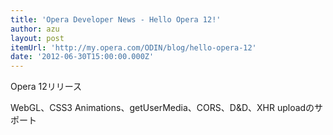 ```yaml
---
title: 'Opera Developer News - Hello Opera 12!'
author: azu
layout: post
itemUrl: 'http://my.opera.com/ODIN/blog/hello-opera-12'
date: '2012-06-30T15:00:00.000Z'
---
```

Opera 12リリース

WebGL、CSS3 Animations、getUserMedia、CORS、D&D、XHR uploadのサポート
